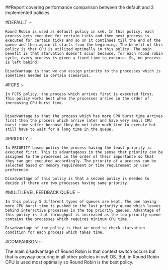 ##Report covering performance comparison between the default and 3 implemented policies

#DEFAULT :-

    Round Robin is used as default policy in xv6. In this policy, each process gets executed for certain ticks and then next process is executed for certain ticks and so on it continues till the end of the queue and then again it starts from the beginning. The benefit of this policy is that CPU is utilized optimally in this policy. The main benefit is that starvation doesn't occur because, for each round robin cycle, every process is given a fixed time to execute. So, no process is left behind.

    Disadvantage is that we can assign priority to the processes which is sometimes needed in certain scenarios.

#FCFS :-

    In FCFS policy, the process which arrives first is executed first. This policy works best when the processes arrive in the order of increasing CPU burst time.
    
    
    Disadvantage is that the process which has more CPU burst time arrives first then the process which arrive later and have very small CPU burst time suffer because they do not take much time to execute but still have to wait for a long time in the queue.

#PRIORITY :-

    In PRIORITY based policy the process having the least priority is executed first. This is advantageous in the sense that priority can be assigned to the processes in the order of their importance so that they can get executed accordingly. The priority of a process can be selected based on memory requirement or time requirement or user preference.

    Disadvantage of this policy is that a second policy is needed to decide if there are two processes having same priority.

#MULTILEVEL FEEDBACK QUEUE :-
    
    In this policy 5 different types of queues are kept. The one having more CPU burst time is pushed in the last priority queue which leaves behind interactive processes in the top priority queues. Advantage of this policy is that throughput is increased as the top priority queue contains the processes which requires minimum CPU time. 

    Disadvantage of the policy is that we need to check starvation condition for each process which takes time.


#COMPARISON :-

   The main disadvantage of Round Robin is that context switch occurs but that is anyway occuring in all other policies in xv6 OS. But, in Round Robin CPU is used most optimally so Round Robin is the best policy. 
